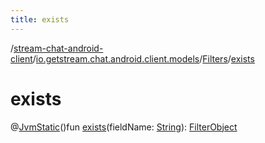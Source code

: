 ```yaml
---
title: exists
---
```

/[stream-chat-android-client](../../index.md)/[io.getstream.chat.android.client.models](../index.md)/[Filters](index.md)/[exists](exists.md)  
  
  
  
# exists  
@[JvmStatic](https://kotlinlang.org/api/latest/jvm/stdlib/kotlin.jvm/-jvm-static/index.html)()fun [exists](exists.md)(fieldName: [String](https://kotlinlang.org/api/latest/jvm/stdlib/kotlin/-string/index.html)): [FilterObject](../../io.getstream.chat.android.client.api.models/FilterObject/index.md)
